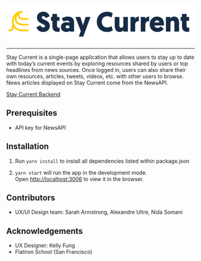![logo](/public/stay_current_logo.png)

---

Stay Current is a single-page application that allows users to stay up to date with today’s current events by exploring resources shared by users or top headlines from news sources. Once logged in, users can also share their own resources, articles, tweets, videos, etc. with other users to browse. News articles displayed on Stay Current come from the NewsAPI. 

[Stay Current Backend](https://github.com/caicindy87/stay-current-api)

## Prerequisites

- API key for NewsAPI

## Installation

1. Run `yarn install` to install all dependencies listed within package.json

2. `yarn start` will run the app in the development mode.<br />
   Open [http://localhost:3006](http://localhost:3006) to view it in the browser.

## Contributors

- UX/UI Design team: Sarah Armstrong, Alexandre Ultre, Nida Somani

## Acknowledgements

- UX Designer: Kelly Fung
- Flatiron School (San Francisco)
